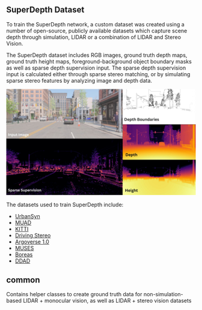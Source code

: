 
## SuperDepth Dataset
To train the SuperDepth network, a custom dataset was created using a number of open-source, publicly available datasets which capture scene depth through simulation, LIDAR or a combination of LIDAR and Stereo Vision.

The SuperDepth dataset includes RGB images, ground truth depth maps, ground truth height maps, foreground-background object boundary masks as well as sparse depth supervision input. The sparse depth supervision input is calculated either through sparse stereo matching, or by simulating sparse stereo features by analyzing image and depth data.

![SuperDepth_Data](../../Diagrams/SuperDepth_Data.jpg)

The datasets used to train SuperDepth include:

- [UrbanSyn](https://www.urbansyn.org)
- [MUAD](https://muad-dataset.github.io/)
- [KITTI](https://www.cvlibs.net/datasets/kitti/eval_depth.php?benchmark=depth_prediction)
- [Driving Stereo](https://drivingstereo-dataset.github.io/)
- [Argoverse 1.0](https://www.argoverse.org/av1.html#stereo-link)
- [MUSES](https://muses.vision.ee.ethz.ch/)
- [Boreas](https://www.boreas.utias.utoronto.ca/#/)
- [DDAD](https://github.com/TRI-ML/DDAD#dataset-details)

## common
Contains helper classes to  create ground truth data for non-simulation-based LIDAR + monocular vision, as well as LIDAR + stereo vision datasets